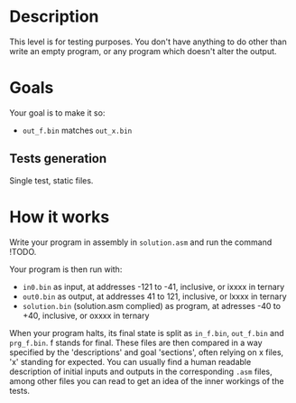 # Description
This level is for testing purposes. You don't have anything to do other than write an empty program, or any program which doesn't alter the output.

# Goals
Your goal is to make it so:
- `out_f.bin` matches `out_x.bin`

## Tests generation
Single test, static files.

# How it works
Write your program in assembly in `solution.asm` and run the command !TODO.

Your program is then run with:
- `in0.bin` as input, at addresses -121 to -41, inclusive, or ixxxx in ternary
- `out0.bin` as output, at addresses 41 to 121, inclusive, or lxxxx in ternary
- `solution.bin` (solution.asm complied) as program, at adresses -40 to +40, inclusive, or oxxxx in ternary

When your program halts, its final state is split as `in_f.bin`, `out_f.bin` and `prg_f.bin`. f stands for final.
These files are then compared in a way specified by the 'descriptions' and goal 'sections', often relying on x files, 'x' standing for expected.
You can usually find a human readable description of initial inputs and outputs in the corresponding `.asm` files, among other files you can read to get an idea of the inner workings of the tests.

